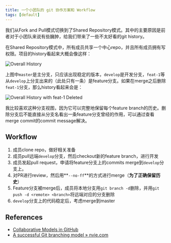 ```yaml
---
title: 一个小团队的 git 协作方案和 Workflow
tags: [default]
---
```




我们从Fork and Pull模式切换到了Shared Repository模式。其中的主要原因是前者对于小团队来说有些臃肿，给我们带来了一些不太好看的git history。

在Shared Repository模式中，所有成员共享一个中心repo，并且所有成员拥有写权限。项目的history看起来大概会像这样：

![Overall History](https://imgur.com/TI5Hp0s.png)

上图中`master`是主分支，只应该出现稳定的版本，`develop`是开发分支，`feat-1`等从`develop`上分支出来的（此处只有一条）是feature分支。如果在merge之后删除`feat-1`分支，那么history看起来会是：

![Overall History with feat-1 Deleted](https://imgur.com/keQli2c.png)

我比较喜欢这种分支视图，因为它可以完整地保留每个feature branch的历史。删除分支后不能直接从分支名看出一条feature分支曾经的作用，可以通过查看merge commit的commit message解决。

## Workflow

1. 成员clone repo，做好相关准备
2. 成员pull远端`develop`分支，然后checkout新的feature branch，进行开发
3. 成员发起pull request，申请将feature分支上的commits merge到`develop`分支上。
4. 对PR进行review，然后用**`--no-ff`**的方式进行merge（**为了正确保留历史**）
5. Feature分支被merge后，成员将本地分支用`git branch -d`删除，并用`git push -d <remote> <branch>`将远端对应的分支删除
6. `develop`分支上的代码稳定后，考虑merge到master


## References

- [Collaborative Models in GitHub](http://www.goring.org/resources/project-management.html)
- [A successful Git branching model » nvie.com](http://nvie.com/posts/a-successful-git-branching-model/)